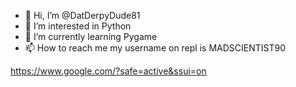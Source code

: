 - 👋 Hi, I’m @DatDerpyDude81
- 👀 I’m interested in Python
- 🌱 I’m currently learning Pygame
- 📫 How to reach me my username on repl is MADSCIENTIST90

https://www.google.com/?safe=active&ssui=on

<!---
DatDerpyDude81/DatDerpyDude81 is a ✨ special ✨ repository because its `README.md` (this file) appears on your GitHub profile.
You can click the Preview link to take a look at your changes.
--->
